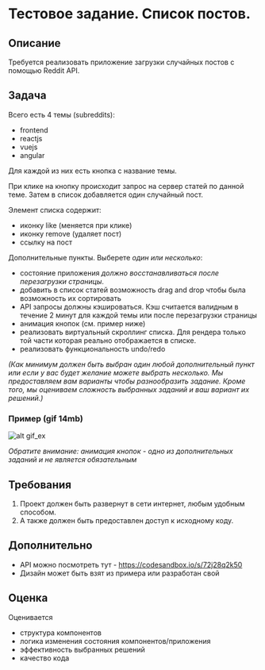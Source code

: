 # Тестовое задание. Список постов.

## Описание
Требуется реализовать приложение загрузки случайных постов с помощью Reddit API.

## Задача

Всего есть 4 темы (subreddits):
- frontend
- reactjs
- vuejs
- angular

Для каждой из них есть кнопка с название темы.

При клике на кнопку происходит запрос на сервер статей по данной теме.
Затем в список добавляется один случайный пост.

Элемент списка содержит:
- иконку like (меняется при клике)
- иконку remove (удаляет пост)
- ссылку на пост

Дополнительные пункты. Выберете _один или несколько_:
- состояние приложения _должно восстанавливаться после перезагрузки страницы_.
- добавить в список статей возможность drag and drop чтобы была возможность их сортировать
- API запросы должны кэшироваться. Кэш считается валидным в течение 2 минут для каждой темы или после перезагрузки страницы
- анимация кнопок (см. пример ниже)
- реализовать виртуальный скроллинг списка. Для рендера только той части которая реально отображается в списке.
- реализовать функциональность undo/redo

_(Как минимум должен быть выбран один любой дополнительный пункт или если у вас будет желание можете выбрать несколько. Мы предоставляем вам варианты чтобы разнообразить задание. Кроме того, мы оцениваем сложность выбранных заданий и ваш вариант их решений.)_

### Пример (gif 14mb)

![alt gif_ex](https://raw.githubusercontent.com/dsvgit/redux-test-middle/master/demo-middle.gif)

_Обратите внимание: анимация кнопок - одно из дополнительных заданий и не является обязательным_

## Требования
1. Проект должен быть развернут в сети интернет, любым удобным способом.
1. А также должен быть предоставлен доступ к исходному коду.

## Дополнительно
- API можно посмотреть тут - https://codesandbox.io/s/72j28q2k50
- Дизайн может быть взят из примера или разработан свой

## Оценка
Оценивается
- структура компонентов
- логика изменения состояния компонентов/приложения
- эффективность выбранных решений
- качество кода
